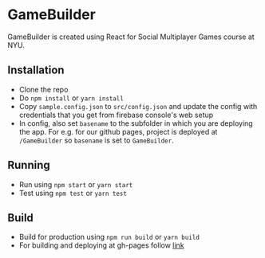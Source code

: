 # GameBuilder

GameBuilder is created using React for Social Multiplayer Games course at NYU.

## Installation

- Clone the repo
- Do `npm install` or `yarn install`
- Copy `sample.config.json` to `src/config.json` and update the config with credentials that you get from firebase console's web setup
- In config, also set `basename` to the subfolder in which you are deploying the app. For e.g. for our github pages, project is deployed at `/GameBuilder` so `basename` is set to `GameBuilder`.

## Running

- Run using `npm start` or `yarn start`
- Test using `npm test` or `yarn test`

## Build

- Build for production using `npm run build` or `yarn build`
- For building and deploying at gh-pages follow [link](https://github.com/facebookincubator/create-react-app/blob/master/packages/react-scripts/template/README.md#github-pages)

